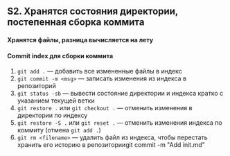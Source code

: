 ## S2. Хранятся состояния директории, постепенная сборка коммита
#### Хранятся файлы, разница вычисляется на лету
#### Commit index для сборки коммита
1. `git add .` — добавить все измененные файлы в индекс
2. `git commit -m <msg>` — записать изменения из индекса в репозиторий
3. `git status -sb` — вывести состояние директории и индекса кратко с указанием текущей ветки
4. `git restore .` или `git checkout .` — отменить изменения в директории по индексу
5. `git restore -S .` или `git reset .` — отменить изменения индекса по коммиту (отмена `git add .`)
6. `git rm <filename>` — удалить файл из индекса, чтобы перестать хранить его историю в репозиторииgit commit -m "Add init.md"
